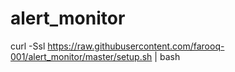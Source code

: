 # alert_monitor
curl -Ssl https://raw.githubusercontent.com/farooq-001/alert_monitor/master/setup.sh | bash
